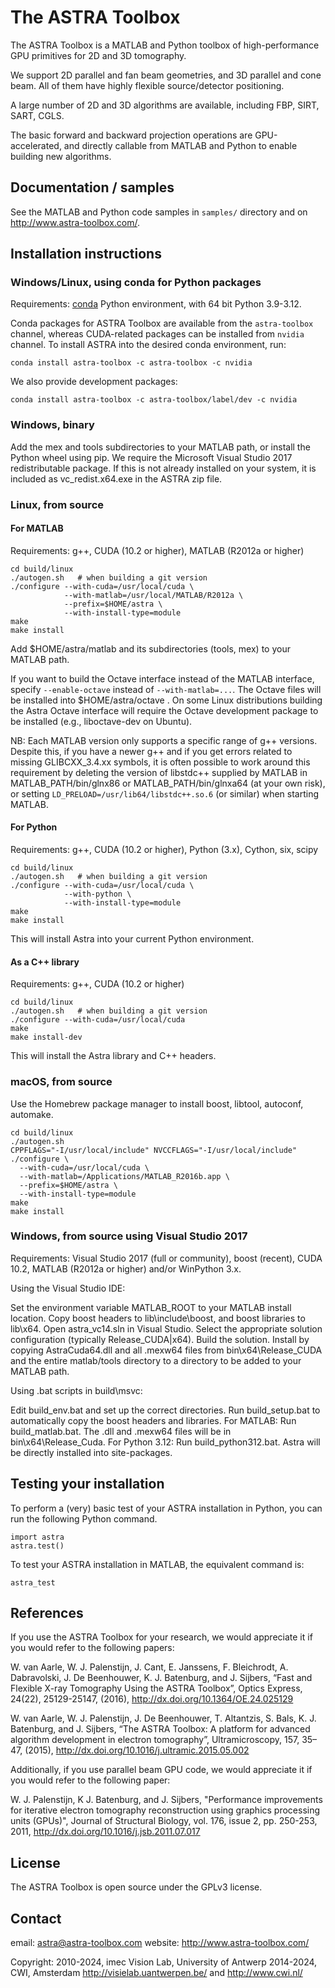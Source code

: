# The ASTRA Toolbox

The ASTRA Toolbox is a MATLAB and Python toolbox of high-performance GPU primitives for 2D and 3D tomography.

We support 2D parallel and fan beam geometries, and 3D parallel and cone beam.  All of them have highly flexible source/detector positioning.

A large number of 2D and 3D algorithms are available, including FBP, SIRT, SART, CGLS.

The basic forward and backward projection operations are GPU-accelerated, and directly callable from MATLAB and Python to enable building new algorithms.



## Documentation / samples

See the MATLAB and Python code samples in `samples/` directory and on http://www.astra-toolbox.com/.


## Installation instructions

### Windows/Linux, using conda for Python packages

Requirements: [conda](http://conda.pydata.org/) Python environment, with 64 bit Python 3.9-3.12.

Conda packages for ASTRA Toolbox are available from the `astra-toolbox` channel, whereas CUDA-related packages can be installed from `nvidia` channel.
To install ASTRA into the desired conda environment, run:

```
conda install astra-toolbox -c astra-toolbox -c nvidia
```

We also provide development packages:

```
conda install astra-toolbox -c astra-toolbox/label/dev -c nvidia
```

### Windows, binary

Add the mex and tools subdirectories to your MATLAB path, or install the Python
wheel using pip. We require the Microsoft Visual Studio 2017 redistributable
package. If this is not already installed on your system, it is included as
vc_redist.x64.exe in the ASTRA zip file.

### Linux, from source

#### For MATLAB

Requirements: g++, CUDA (10.2 or higher), MATLAB (R2012a or higher)

```
cd build/linux
./autogen.sh   # when building a git version
./configure --with-cuda=/usr/local/cuda \
            --with-matlab=/usr/local/MATLAB/R2012a \
            --prefix=$HOME/astra \
            --with-install-type=module
make
make install
```
Add $HOME/astra/matlab and its subdirectories (tools, mex) to your MATLAB path.

If you want to build the Octave interface instead of the MATLAB interface,
specify `--enable-octave` instead of `--with-matlab=...`. The Octave files
will be installed into $HOME/astra/octave . On some Linux distributions
building the Astra Octave interface will require the Octave development package
to be installed (e.g., liboctave-dev on Ubuntu).


NB: Each MATLAB version only supports a specific range of g++ versions.
Despite this, if you have a newer g++ and if you get errors related to missing
GLIBCXX_3.4.xx symbols, it is often possible to work around this requirement
by deleting the version of libstdc++ supplied by MATLAB in
MATLAB_PATH/bin/glnx86 or MATLAB_PATH/bin/glnxa64 (at your own risk),
or setting `LD_PRELOAD=/usr/lib64/libstdc++.so.6` (or similar) when starting
MATLAB.

#### For Python

Requirements: g++, CUDA (10.2 or higher), Python (3.x), Cython, six, scipy

```
cd build/linux
./autogen.sh   # when building a git version
./configure --with-cuda=/usr/local/cuda \
            --with-python \
            --with-install-type=module
make
make install
```

This will install Astra into your current Python environment.

#### As a C++ library

Requirements: g++, CUDA (10.2 or higher)

```
cd build/linux
./autogen.sh   # when building a git version
./configure --with-cuda=/usr/local/cuda
make
make install-dev
```

This will install the Astra library and C++ headers.


### macOS, from source

Use the Homebrew package manager to install boost, libtool, autoconf, automake.

```
cd build/linux
./autogen.sh
CPPFLAGS="-I/usr/local/include" NVCCFLAGS="-I/usr/local/include" ./configure \
  --with-cuda=/usr/local/cuda \
  --with-matlab=/Applications/MATLAB_R2016b.app \
  --prefix=$HOME/astra \
  --with-install-type=module
make
make install
```

### Windows, from source using Visual Studio 2017

Requirements: Visual Studio 2017 (full or community), boost (recent), CUDA 10.2,
              MATLAB (R2012a or higher) and/or WinPython 3.x.

Using the Visual Studio IDE:

Set the environment variable MATLAB_ROOT to your MATLAB install location.
Copy boost headers to lib\include\boost, and boost libraries to lib\x64.
Open astra_vc14.sln in Visual Studio.
Select the appropriate solution configuration (typically Release_CUDA|x64).
Build the solution.
Install by copying AstraCuda64.dll and all .mexw64 files from
  bin\x64\Release_CUDA and the entire matlab/tools directory to a directory
  to be added to your MATLAB path.


Using .bat scripts in build\msvc:

Edit build_env.bat and set up the correct directories.
Run build_setup.bat to automatically copy the boost headers and libraries.
For MATLAB: Run build_matlab.bat. The .dll and .mexw64 files will be in bin\x64\Release_Cuda.
For Python 3.12: Run build_python312.bat. Astra will be directly installed into site-packages.

## Testing your installation

To perform a (very) basic test of your ASTRA installation in Python, you can
run the following Python command.

```
import astra
astra.test()
```

To test your ASTRA installation in MATLAB, the equivalent command is:

```
astra_test
```

## References

If you use the ASTRA Toolbox for your research, we would appreciate it if you would refer to the following papers:

W. van Aarle, W. J. Palenstijn, J. Cant, E. Janssens, F. Bleichrodt, A. Dabravolski, J. De Beenhouwer, K. J. Batenburg, and J. Sijbers, “Fast and Flexible X-ray Tomography Using the ASTRA Toolbox”, Optics Express, 24(22), 25129-25147, (2016), http://dx.doi.org/10.1364/OE.24.025129

W. van Aarle, W. J. Palenstijn, J. De Beenhouwer, T. Altantzis, S. Bals, K. J. Batenburg, and J. Sijbers, “The ASTRA Toolbox: A platform for advanced algorithm development in electron tomography”, Ultramicroscopy, 157, 35–47, (2015), http://dx.doi.org/10.1016/j.ultramic.2015.05.002


Additionally, if you use parallel beam GPU code, we would appreciate it if you would refer to the following paper:

W. J. Palenstijn, K J. Batenburg, and J. Sijbers, "Performance improvements for iterative electron tomography reconstruction using graphics processing units (GPUs)", Journal of Structural Biology, vol. 176, issue 2, pp. 250-253, 2011, http://dx.doi.org/10.1016/j.jsb.2011.07.017


## License

The ASTRA Toolbox is open source under the GPLv3 license.

## Contact

email: astra@astra-toolbox.com
website: http://www.astra-toolbox.com/

Copyright: 2010-2024, imec Vision Lab, University of Antwerp
           2014-2024, CWI, Amsterdam
           http://visielab.uantwerpen.be/ and http://www.cwi.nl/
